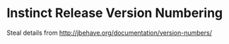 # Instinct Release Version Numbering #

Steal details from http://jbehave.org/documentation/version-numbers/